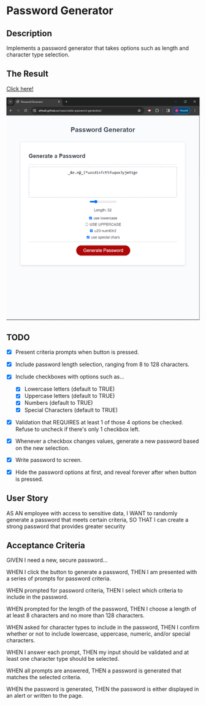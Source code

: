 # Password Generator 

## Description
Implements a password generator that takes options such as length and character type selection.

## The Result
[Click here!](https://alfwall.github.io/reasonable-password-generator/)

![Screenshot of the password generator in action.](./assets/images/deployed-password-gen-screenshot.png)


## TODO
- [x] Present criteria prompts when button is pressed.
- [x] Include password length selection, ranging from 8 to 128 characters.
- [x] Include checkboxes with options such as...
    - [x] Lowercase letters (default to TRUE)
    - [x] Uppercase letters (default to TRUE)
    - [x] Numbers (default to TRUE)
    - [x] Special Characters (default to TRUE)
- [x] Validation that REQUIRES at least 1 of those 4 options be checked. Refuse to uncheck if there's only 1 checkbox left.
- [x] Whenever a checkbox changes values, generate a new password based on the new selection.
- [x] Write password to screen.
- [x] Hide the password options at first, and reveal forever after when button is pressed.



## User Story
AS AN employee with access to sensitive data,
I WANT to randomly generate a password that meets certain criteria,
SO THAT I can create a strong password that provides greater security

## Acceptance Criteria
GIVEN I need a new, secure password...

WHEN I click the button to generate a password,
THEN I am presented with a series of prompts for password criteria.

WHEN prompted for password criteria,
THEN I select which criteria to include in the password.

WHEN prompted for the length of the password,
THEN I choose a length of at least 8 characters and no more than 128 characters.

WHEN asked for character types to include in the password,
THEN I confirm whether or not to include lowercase, uppercase, numeric, and/or special characters.

WHEN I answer each prompt,
THEN my input should be validated and at least one character type should be selected.

WHEN all prompts are answered,
THEN a password is generated that matches the selected criteria.

WHEN the password is generated,
THEN the password is either displayed in an alert or written to the page.